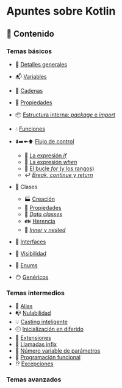 # Apuntes sobre Kotlin

## :bookmark_tabs: Contenido

### Temas básicos

* :microscope: [Detalles generales](basico/detalles.md)
* :mailbox_with_mail: [Variables](basico/variables.md)
* :memo: [Cadenas](basico/cadenas.md)
* :ticket: [Propiedades](basico/propiedades.md)
* :package: [Estructura interna: _package_ e _import_](basico/estructura_interna.md)
* :droplet: [Funciones](basico/funciones.md)
* :arrow_down::arrow_right::arrow_left::arrow_up: [Flujo de control](basico/flujo_control.md)
    * :twisted_rightwards_arrows: [La expresión _if_](basico/flujo_control_if.md)
    * :abcd: [La expresión _when_](basico/flujo_control_when.md)
    * :repeat: [El bucle _for_ (y los rangos)](basico/flujo_control_for.md)
    * :leftwards_arrow_with_hook: [_Break_, _continue_ y _return_](basico/flujo_control_break_return_continue.md)
* :herb: Clases
    * :factory: [Creación](basico/clases_creacion.md)
    * :ticket: [Propiedades](basico/clases_propiedades.md)
    * :card_index: [_Data classes_](basico/clases_data_classes.md)
    * :family: [Herencia](basico/clases_herencia.md)
    * :seedling: [_Inner_ y _nested_](basico/clases_inner_nested.md)

* :busts_in_silhouette: [Interfaces](basico/interfaces.md)
* :eyes: [Visibilidad](basico/visibilidad.md)
* :1234: [Enums](basico/enums.md)
* :no_mouth: [Genéricos](basico/genericos.md)

### Temas intermedios

* :two_women_holding_hands: [Alias](intermedio/alias.md)
* :mailbox_with_no_mail: [Nulabilidad](intermedio/nulabilidad.md)
* :bulb: [Casting inteligente](intermedio/casting.md)
* :clock9: [Inicialización en diferido](intermedio/lateinit.md)
* :hatching_chick: [Extensiones](intermedio/extensiones.md)
* :link: [Llamadas infix](intermedio/infix.md)
* :musical_keyboard: [Número variable de parámetros](intermedio/numero_variable_parametros.md)
* :nut_and_bolt: [Programación funcional](intermedio/funciones_orden_superior.md)
* :interrobang: [Excepciones](intermedio/Excepciones.md)

### Temas avanzados
